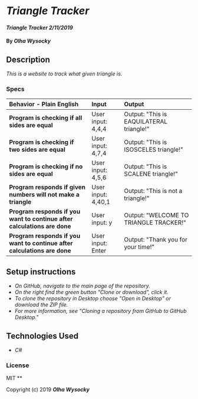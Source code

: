 # _Triangle Tracker_

#### _Triangle Tracker 2/11/2019_

#### By _**Olha Wysocky**_

## Description

_This is a website to track what given triangle is._

### Specs
| Behavior - Plain English | Input | Output |
| :-------------     | :------------- | :------------- |
| **Program is checking if all sides are equal** | User input: 4,4,4 | Output: "This is EAQUILATERAL triangle!"|
| **Program is checking if two sides are equal** | User input: 4,7,4 | Output: "This is ISOSCELES triangle!"|
| **Program is checking if no sides are equal** | User input: 4,5,6 | Output: "This is SCALENE triangle!"|
| **Program responds if given numbers will not make a triangle** | User input: 4,40,1 | Output: "This is not a triangle!"|
| **Program responds if you want to continue after calculations are done** | User input: y | Output: "WELCOME TO TRIANGLE TRACKER!"|
| **Program responds if you want to continue after calculations are done** | User input: Enter | Output: "Thank you for your time!"|


## Setup instructions
* _On GitHub, navigate to the main page of the repository._
* _On the right find the green button "Clone or download", click it._
* _To clone the repository in Desktop choose "Open in Desktop" or download the ZIP file._
* _For more information, see "Cloning a repository from GitHub to GitHub Desktop."_

## Technologies Used

* _C#_

### License
MIT
**

Copyright (c) 2019 **_Olha Wysocky_**
